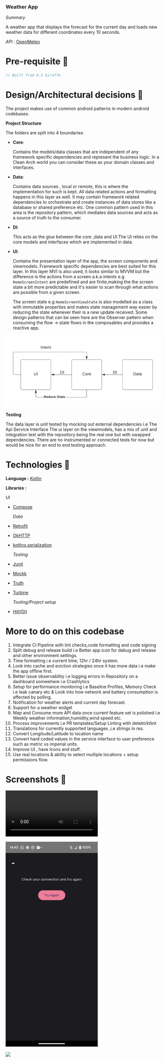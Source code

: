 ### Weather App

*Summary*

A weather app that displays the forecast for the current day and loads new weather data for
different coordinates every 10 seconds.

*API :* [OpenMeteo](https://open-meteo.com/)

# Pre-requisite 📝

```kotlin
// Built from A.S Giraffe
```

# Design/Architectural decisions 📐

The project makes use of common android patterns in modern android codebases.

**Project Structure**

The folders are split into 4 boundaries:

- **Core**:

  Contains the models/data classes that are independent of any framework specific dependencies and
  represent the business logic.
  In a Clean Arch world you can consider these as your domain classes and interfaces.

- **Data**:

  Contains data sources , local or remote, this is where the implementation for such is kept. All
  data related actions and formatting happens in this layer as well.
  It may contain framework related dependencies to orchestrate and create instances of data stores
  like a database or shared preference etc.
  One common pattern used in this area is the repository pattern, which mediates data sources and
  acts as a source of truth to the consumer.

- **DI**:

  This acts as the glue between the core ,data and UI.The UI relies on the core models and
  interfaces which are implemented in data.

- **UI**:

  Contains the presentation layer of the app, the screen components and viewmodels. Framework
  specific dependencies are best suited for this layer.
  In this layer MVI is also used, it looks similar to MVVM but the difference is the actions from a
  screen a.k.a intents e.g ```HomeScreenIntent``` are predefined and are finite,making the
  the screen state a bit more predictable and it's easier to scan through what actions are possible
  from a given screen.

  The screen state e.g ```HomeScreenViewState``` is also modelled as a class with immutable
  properties and makes state management way easier by reducing the state whenever their is a new
  update received.
  Some design patterns that can be seen here are the Observer pattern when consuming the flow ->
  state flows in the composables and provides a reactive app.

![Add flow diagram here](/docs/MVI.png)

**Testing**

The data layer is unit tested by mocking out external dependencies i.e The Api Service Interface
The ui layer on the viewmodels, has a mix of unit and integration test with the repository being the
real one but with swapped dependencies.
There are no instrumented or connected tests for now but would be nice for an end to end testing
approach.

# Technologies 🔨

**Language :** [Kotlin](https://github.com/JetBrains/kotlin)

**Libraries :**

*UI*

- [Compose](https://developer.android.com/jetpack/compose)

  *Data*
- [Retrofit](https://square.github.io/retrofit/)
- [OkHTTP](https://square.github.io/okhttp/)
- [kotlinx.serialization](https://kotlinlang.org/docs/serialization.html)

  *Testing*
- [Junit](https://junit.org/junit4/)
- [Mockk](https://mockk.io/)
- [Truth](https://truth.dev/)
- [Turbine](https://github.com/cashapp/turbine)

  *Tooling/Project setup*
- [Hilt(DI)](https://developer.android.com/training/dependency-injection/hilt-android)

# More to do on this codebase

1. Integrate CI Pipeline with lint checks,code formatting and code signing
2. Split debug and release build i.e Better app icon for debug and release and other environment
   settings.
3. Time formatting i.e current time, 12hr / 24hr system.
4. Look into cache and eviction strategies once it has more data i.e make the app offline first.
5. Better issue observability i.e logging errors in Repository on a dashboard somewhere i.e
   Crashlytics
6. Setup for performance monitoring i.e Baseline Profiles, Memory Check i.e leak canary etc & Look
   into how network and battery consumption is affected by polling.
7. Notification for weather alerts and current day forecast.
8. Support for a weather widget
9. Map and Consume more API data once current feature set is polished i.e Weekly weather
   information,humidity,wind speed etc.
10. Process improvements i.e PR templates/Setup Linting with detekt/ktlint
11. Translations for currently supported languages ,i.e strings in res.
12. Convert Longitude/Latitude to location name
13. Convert hard coded values in the service interface to user preference such as metric vs imperial
    units.
14. Improve UI , have Icons and stuff.
15. Use real locations & ability to select multiple locations + setup permissions flow.

# Screenshots 📱

<video src="/docs/screenshots/geocode.mp4" width="300px" controls="controls" > </video>


<img src="/docs/screenshots/error.png" width="300px">

![](https://media.giphy.com/media/hWvk9iUU4uBBeyBq0k/giphy.gif)


